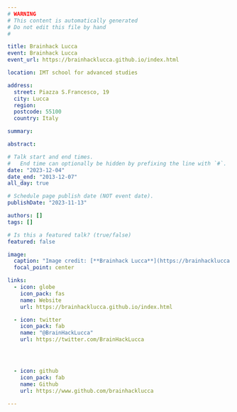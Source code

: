 ```yaml
---
# WARNING
# This content is automatically generated
# Do not edit this file by hand
#

title: Brainhack Lucca
event: Brainhack Lucca
event_url: https://brainhacklucca.github.io/index.html

location: IMT school for advanced studies

address:
  street: Piazza S.Francesco, 19
  city: Lucca
  region: 
  postcode: 55100
  country: Italy

summary: 

abstract: 

# Talk start and end times.
#   End time can optionally be hidden by prefixing the line with `#`.
date: "2023-12-04"
date_end: "2013-12-07"
all_day: true

# Schedule page publish date (NOT event date).
publishDate: "2023-11-13"

authors: []
tags: []

# Is this a featured talk? (true/false)
featured: false

image:
  caption: "Image credit: [**Brainhack Lucca**](https://brainhacklucca.github.io/index.html)"
  focal_point: center

links:
  - icon: globe
    icon_pack: fas
    name: Website
    url: https://brainhacklucca.github.io/index.html

  - icon: twitter
    icon_pack: fab
    name: "@BrainHackLucca"
    url: https://twitter.com/BrainHackLucca




  - icon: github
    icon_pack: fab
    name: Github
    url: https://www.github.com/brainhacklucca

---
```



